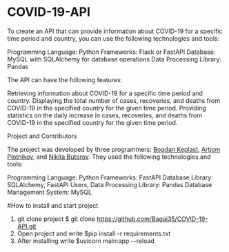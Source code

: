 # COVID-19-API
To create an API that can provide information about COVID-19 for a specific time period and country, you can use the following technologies and tools:


Programming Language: Python
Frameworks: Flask or FastAPI
Database: MySQL with SQLAlchemy for database operations
Data Processing Library: Pandas

The API can have the following features:


Retrieving information about COVID-19 for a specific time period and country.
Displaying the total number of cases, recoveries, and deaths from COVID-19 in the specified country for the given time period.
Providing statistics on the daily increase in cases, recoveries, and deaths from COVID-19 in the specified country for the given time period.

Project and Contributors

The project was developed by three programmers: [Bogdan Keplast](https://github.com/Bagai35), [Artjom Plotnikov](https://github.com/Lovehansa046), and [Nikita Butorov](https://github.com/NikitaButorov). They used the following technologies and tools:


Programming Language: Python
Frameworks: FastAPI
Database Library: SQLAlchemy, FastAPI Users, 
Data Processing Library: Pandas
Database Management System: MySQL


#How to install and start project
1. git clone project
   $ git clone https://github.com/Bagai35/COVID-19-API.git
2. Open project and write $pip install -r requirements.txt
3. After installing write $uvicorn main:app --reload 
